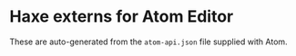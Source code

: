 # Haxe externs for Atom Editor

These are auto-generated from the `atom-api.json` file supplied with Atom.
